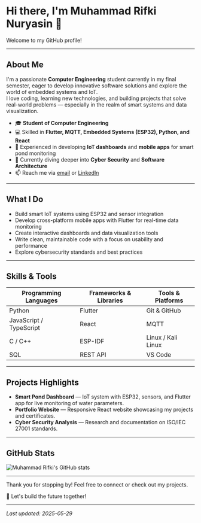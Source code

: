 # Hi there, I'm Muhammad Rifki Nuryasin 👋

Welcome to my GitHub profile!

---

## About Me

I'm a passionate **Computer Engineering** student currently in my final semester, eager to develop innovative software solutions and explore the world of embedded systems and IoT.  
I love coding, learning new technologies, and building projects that solve real-world problems — especially in the realm of smart systems and data visualization.

- 🎓 **Student of Computer Engineering**  
- 💻 Skilled in **Flutter, MQTT, Embedded Systems (ESP32), Python, and React**  
- 🔧 Experienced in developing **IoT dashboards** and **mobile apps** for smart pond monitoring  
- 🌱 Currently diving deeper into **Cyber Security** and **Software Architecture**  
- 📫 Reach me via [email](mailto:kikokhatake1976@gmail.com) or [LinkedIn](https://www.linkedin.com/in/muhammad-rifki-nuryasin-75272a24a/)

---

## What I Do

- Build smart IoT systems using ESP32 and sensor integration  
- Develop cross-platform mobile apps with Flutter for real-time data monitoring  
- Create interactive dashboards and data visualization tools  
- Write clean, maintainable code with a focus on usability and performance  
- Explore cybersecurity standards and best practices

---

## Skills & Tools

| Programming Languages | Frameworks & Libraries | Tools & Platforms  |
|-----------------------|------------------------|-------------------|
| Python                | Flutter                | Git & GitHub      |
| JavaScript / TypeScript| React                  | MQTT              |
| C / C++               | ESP-IDF                | Linux / Kali Linux|
| SQL                   | REST API               | VS Code           |

---

## Projects Highlights

- **Smart Pond Dashboard** — IoT system with ESP32, sensors, and Flutter app for live monitoring of water parameters.  
- **Portfolio Website** — Responsive React website showcasing my projects and certificates.  
- **Cyber Security Analysis** — Research and documentation on ISO/IEC 27001 standards.

---

## GitHub Stats

![Muhammad Rifki's GitHub stats](https://github-readme-stats.vercel.app/api?username=rifkinuryasin&show_icons=true&theme=radical)

---

Thank you for stopping by! Feel free to connect or check out my projects.

🚀 Let's build the future together!

---

*Last updated: 2025-05-29*

